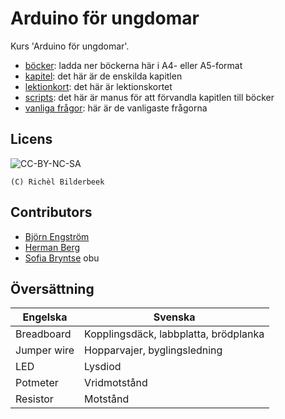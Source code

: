 # Arduino för ungdomar

Kurs 'Arduino för ungdomar'.

  * [böcker](boecker/README.md): ladda ner böckerna här i A4- eller A5-format
  * [kapitel](kapitel/README.md): det här är de enskilda kapitlen
  * [lektionkort](kapitel/lektionskort/README.md): det här är lektionskortet
  * [scripts](scripts/README.md): det här är manus för att förvandla kapitlen till böcker
  * [vanliga frågor](faq.md): här är de vanligaste frågorna

## Licens

![CC-BY-NC-SA](pics/CC-BY-NC-SA.png)

```
(C) Richèl Bilderbeek
```

## Contributors

 * [Björn Engström](https://github.com/bEPHen)
 * [Herman Berg](https://github.com/hha2011)
 * [Sofia Bryntse](https://github.com/Bryntse)
obu
## Översättning

Engelska   |Svenska
-----------|--------------------------------------
Breadboard |Kopplingsdäck, labbplatta, brödplanka
Jumper wire|Hopparvajer, byglingsledning
LED        |Lysdiod
Potmeter   |Vridmotstånd
Resistor   |Motstånd
